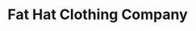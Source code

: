 ---
title: "Fat Hat Clothing Company"
url: /white-river-junction/fat-hat-clothing-company/
shop: clothes
---